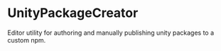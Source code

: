# UnityPackageCreator
 Editor utility for authoring and manually publishing unity packages to a custom npm.
